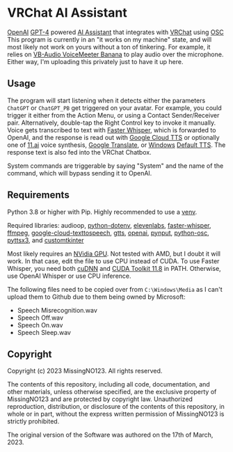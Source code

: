 # VRChat AI Assistant

[OpenAI](https://openai.com/) [GPT-4](https://openai.com/product/gpt-4) powered [AI Assistant](https://en.wikipedia.org/wiki/Virtual_assistant) that integrates with [VRChat](https://hello.vrchat.com/) using [OSC](https://docs.vrchat.com/docs/osc-overview)
This program is currently in an "it works on my machine" state, and will most likely not work on yours without a ton of tinkering.
For example, it relies on [VB-Audio VoiceMeeter Banana](https://vb-audio.com/Voicemeeter/banana.htm) to play audio over the microphone.
Either way, I'm uploading this privately just to have it up here.

## Usage

The program will start listening when it detects either the parameters `ChatGPT` or `ChatGPT_PB` get triggered on your avatar. For example, you could trigger it either from the Action Menu, or using a Contact Sender/Receiver pair. Alternatively, double-tap the Right Control key to invoke it manually. Voice gets transcribed to text with [Faster Whisper](https://github.com/guillaumekln/faster-whisper/), which is forwarded to OpenAI, and the response is read out with [Google Cloud TTS](https://cloud.google.com/text-to-speech/) or optionally one of [11.ai](https://beta.elevenlabs.io/) voice synthesis, [Google Translate](https://translate.google.com/), or [Windows](https://www.microsoft.com/en-ca/windows) [Default TTS](https://en.wikipedia.org/wiki/Microsoft_text-to-speech_voices). The response text is also fed into the VRChat Chatbox.

System commands are triggerable by saying "System" and the name of the command, which will bypass sending it to OpenAI.

## Requirements

Python 3.8 or higher with Pip. Highly recommended to use a [venv](https://docs.python.org/3/library/venv.html).

Required libraries: audioop, [python-dotenv](https://pypi.org/project/python-dotenv/), [elevenlabs](https://pypi.org/project/elevenlabs/), [faster-whisper](https://github.com/guillaumekln/faster-whisper/), [ffmpeg](https://github.com/jiashaokun/ffmpeg), [google-cloud-texttospeech](https://pypi.org/project/google-cloud-texttospeech/), [gtts](https://pypi.org/project/gTTS/), [openai](https://github.com/openai/openai-python), [pynput](https://pypi.org/project/pynput/), [python-osc](https://github.com/attwad/python-osc), [pyttsx3](https://pypi.org/project/pyttsx3/), and [customtkinter](https://github.com/TomSchimansky/CustomTkinter)

Most likely requires an [NVidia GPU](https://new.reddit.com/r/nvidia/comments/yc6g3u/rtx_4090_adapter_burned/). Not tested with AMD, but I doubt it will work. In that case, edit the file to use CPU instead of CUDA.
To use Faster Whisper, you need both [cuDNN](https://developer.nvidia.com/rdp/cudnn-archive) and [CUDA Toolkit 11.8](https://developer.nvidia.com/cuda-11-8-0-download-archive) in PATH. Otherwise, use OpenAI Whisper or use CPU inference.

The following files need to be copied over from `C:\Windows\Media` as I can't upload them to Github due to them being owned by Microsoft:

- Speech Misrecognition.wav
- Speech Off.wav
- Speech On.wav
- Speech Sleep.wav

## Copyright

Copyright (c) 2023 MissingNO123. All rights reserved.

The contents of this repository, including all code, documentation, and other materials, unless otherwise specified, are the exclusive property of MissingNO123 and are protected by copyright law. Unauthorized reproduction, distribution, or disclosure of the contents of this repository, in whole or in part, without the express written permission of MissingNO123 is strictly prohibited.

The original version of the Software was authored on the 17th of March, 2023.
